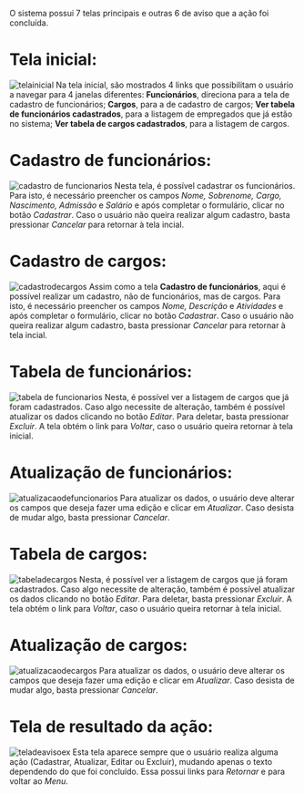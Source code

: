 O sistema possui 7 telas principais e outras 6 de aviso que a ação foi concluída. 


<h1>Tela inicial:</h1> 

![telainicial](https://user-images.githubusercontent.com/71341597/139141705-9381bd90-ba25-445f-8ad1-d1cd7c062fdf.png)
Na tela inicial, são mostrados 4 links que possibilitam o usuário a navegar para 4 janelas diferentes: <b>Funcionários</b>, direciona para a tela de cadastro de funcionários; <b>Cargos</b>, para a de cadastro de cargos; <b>Ver tabela de funcionários cadastrados</b>, para a listagem de empregados que já estão no sistema; <b>Ver tabela de cargos cadastrados</b>, para a listagem de cargos.

<h1>Cadastro de funcionários:</h1>

![cadastro de funcionarios](https://user-images.githubusercontent.com/71341597/139141685-67882761-7490-49b8-bc72-f280f3172c68.png)
Nesta tela, é possível cadastrar os funcionários. Para isto, é necessário preencher os campos <i>Nome, Sobrenome, Cargo, Nascimento, Admissão</i> e <i>Salário</i> e após completar o formulário, clicar no botão <i>Cadastrar</i>. Caso o usuário não queira realizar algum cadastro, basta pressionar <i>Cancelar</i> para retornar à tela incial.

<h1>Cadastro de cargos:</h1>

![cadastrodecargos](https://user-images.githubusercontent.com/71341597/139141688-af05bb7c-de8e-4cae-a775-2f675f3778f9.png)
Assim como a tela <b>Cadastro de funcionários</b>, aqui é possível realizar um cadastro, não de funcionários, mas de cargos. Para isto, é necessário preencher os campos <i>Nome, Descrição</i> e <i>Atividades</i> e após completar o formulário, clicar no botão <i>Cadastrar</i>. Caso o usuário não queira realizar algum cadastro, basta pressionar <i>Cancelar</i> para retornar à tela incial.

<h1>Tabela de funcionários:</h1>

![tabela de funcionarios](https://user-images.githubusercontent.com/71341597/139141698-6f2c0918-9a61-477f-8f5a-3bf1a5c0aa49.png)
Nesta, é possível ver a listagem de cargos que já foram cadastrados. Caso algo necessite de alteração, também é possível atualizar os dados clicando no botão <i>Editar</i>. Para deletar, basta pressionar <i>Excluir</i>. A tela obtém o link para <i>Voltar</i>, caso o usuário queira retornar à tela inicial.

<h1>Atualização de funcionários:</h1>

![atualizacaodefuncionarios](https://user-images.githubusercontent.com/71341597/139141684-0c3c5abc-dd2a-402f-9ac4-84d324fc215a.png)
Para atualizar os dados, o usuário deve alterar os campos que deseja fazer uma edição e clicar em <i>Atualizar</i>. Caso desista de mudar algo, basta pressionar <i>Cancelar</i>.

<h1>Tabela de cargos:</h1>

![tabeladecargos](https://user-images.githubusercontent.com/71341597/139141701-afb71b96-0c27-4347-a788-ca2e4e3664b7.png)
Nesta, é possível ver a listagem de cargos que já foram cadastrados. Caso algo necessite de alteração, também é possível atualizar os dados clicando no botão <i>Editar</i>. Para deletar, basta pressionar <i>Excluir</i>. A tela obtém o link para <i>Voltar</i>, caso o usuário queira retornar à tela inicial.


<h1>Atualização de cargos:</h1>

![atualizacaodecargos](https://user-images.githubusercontent.com/71341597/139141679-40cd44df-2f47-47c0-ac67-bcdc09b5bca0.png)
Para atualizar os dados, o usuário deve alterar os campos que deseja fazer uma edição e clicar em <i>Atualizar</i>. Caso desista de mudar algo, basta pressionar <i>Cancelar</i>.

<h1>Tela de resultado da ação:</h1>

![teladeavisoex](https://user-images.githubusercontent.com/71341597/139141704-b54dd019-8493-4db0-9cf8-0a3dccdf5ece.png)
Esta tela aparece sempre que o usuário realiza alguma ação (Cadastrar, Atualizar, Editar ou Excluir), mudando apenas o texto dependendo do que foi concluído. Essa possui links para <i>Retornar</i> e para voltar ao <i>Menu</i>.
